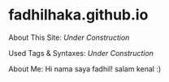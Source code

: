 # fadhilhaka.github.io

About This Site: *Under Construction*

Used Tags & Syntaxes: *Under Construction*

About Me: Hi nama saya fadhil! salam kenal :)
